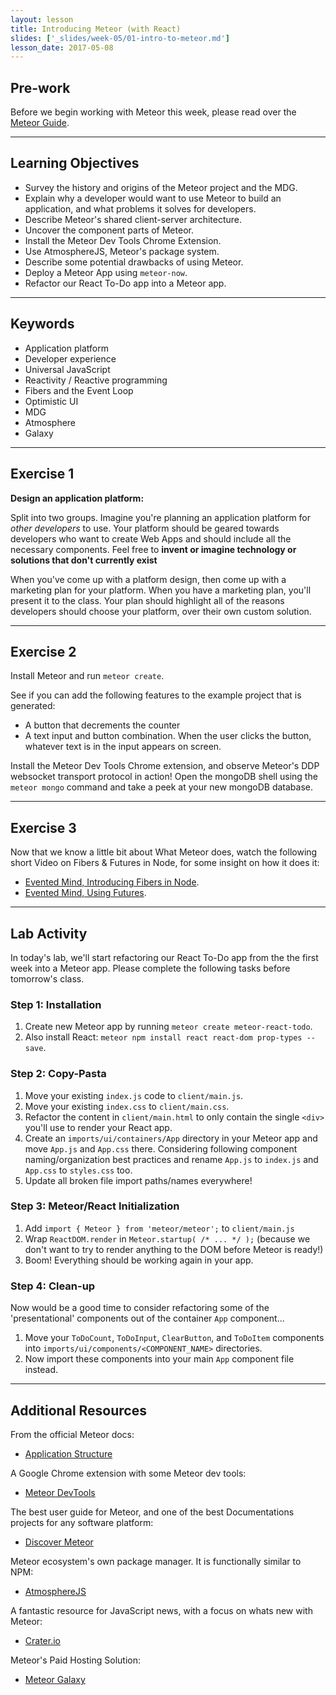```yaml
---
layout: lesson
title: Introducing Meteor (with React)
slides: ['_slides/week-05/01-intro-to-meteor.md']
lesson_date: 2017-05-08
---
```


## Pre-work

Before we begin working with Meteor this week, please read over the [Meteor Guide](https://guide.meteor.com/).

---

## Learning Objectives

- Survey the history and origins of the Meteor project and the MDG.
- Explain why a developer would want to use Meteor to build an application, and what problems it solves for developers.
- Describe Meteor's shared client-server architecture.
- Uncover the component parts of Meteor.
- Install the Meteor Dev Tools Chrome Extension.
- Use AtmosphereJS, Meteor's package system.
- Describe some potential drawbacks of using Meteor.
- Deploy a Meteor App using `meteor-now`.
- Refactor our React To-Do app into a Meteor app.

---

## Keywords

- Application platform
- Developer experience
- Universal JavaScript
- Reactivity / Reactive programming
- Fibers and the Event Loop
- Optimistic UI
- MDG
- Atmosphere
- Galaxy

---

## Exercise 1

**Design an application platform:**


Split into two groups. Imagine you're planning an application platform for *other developers* to use. Your platform should be geared towards developers who want to create Web Apps and should include all the necessary components. Feel free to **invent or imagine technology or solutions that don't currently exist**

When you've come up with a platform design, then come up with a marketing plan for your platform. When you have a marketing plan, you'll present it to the class. Your plan should highlight all of the reasons developers should choose your platform, over their own custom solution.

---

## Exercise 2

Install Meteor and run `meteor create`.

See if you can add the following features to the example project that is generated:

- A button that decrements the counter
- A text input and button combination. When the user clicks the button, whatever text
is in the input appears on screen.

Install the Meteor Dev Tools Chrome extension, and observe Meteor's DDP websocket
transport protocol in action! Open the mongoDB shell using the `meteor mongo` command
and take a peek at your new mongoDB database.

---

## Exercise 3

Now that we know a little bit about What Meteor does, watch the following short Video on Fibers & Futures in Node, for some insight on how it does it:

- [Evented Mind, Introducing Fibers in Node](https://www.eventedmind.com/items/nodejs-introducing-fibers).
- [Evented Mind, Using Futures](https://www.eventedmind.com/items/nodejs-using-futures).

---

## Lab Activity

In today's lab, we'll start refactoring our React To-Do app from the the first week into a Meteor app. Please complete the following tasks before tomorrow's class.

### Step 1: Installation

1. Create new Meteor app by running `meteor create meteor-react-todo`.
2. Also install React: `meteor npm install react react-dom prop-types --save`.

### Step 2: Copy-Pasta

1. Move your existing `index.js` code to `client/main.js`.
2. Move your existing `index.css` to `client/main.css`.
3. Refactor the content in `client/main.html` to only contain the single `<div>` you'll use to render your React app.
4. Create an `imports/ui/containers/App` directory in your Meteor app and move `App.js` and `App.css` there. Considering following component naming/organization best practices and rename `App.js` to `index.js` and `App.css` to `styles.css` too.
5. Update all broken file import paths/names everywhere!

### Step 3: Meteor/React Initialization

1. Add `import { Meteor } from 'meteor/meteor';` to `client/main.js`
2. Wrap `ReactDOM.render` in `Meteor.startup( /* ... */ );` (because we don't want to try to render anything to the DOM before Meteor is ready!)
3. Boom! Everything should be working again in your app.

### Step 4: Clean-up

Now would be a good time to consider refactoring some of the 'presentational' components out of the container `App` component...

1. Move your `ToDoCount`, `ToDoInput`, `ClearButton`, and `ToDoItem` components into `imports/ui/components/<COMPONENT_NAME>` directories. 
2. Now import these components into your main `App` component file instead.

---

## Additional Resources

From the official Meteor docs:

- [Application Structure](https://guide.meteor.com/structure.html)

A Google Chrome extension with some Meteor dev tools:

- [Meteor DevTools](https://chrome.google.com/webstore/detail/meteor-devtools/ippapidnnboiophakmmhkdlchoccbgje)

The best user guide for Meteor, and one of the best Documentations projects for any software platform:

- [Discover Meteor](https://www.discovermeteor.com/)

Meteor ecosystem's own package manager. It is functionally similar to NPM:

- [AtmosphereJS](https://atmospherejs.com/)

A fantastic resource for JavaScript news, with a focus on whats new with Meteor:

- [Crater.io](https://crater.io/)

Meteor's Paid Hosting Solution:

- [Meteor Galaxy](https://www.meteor.com/hosting/)
